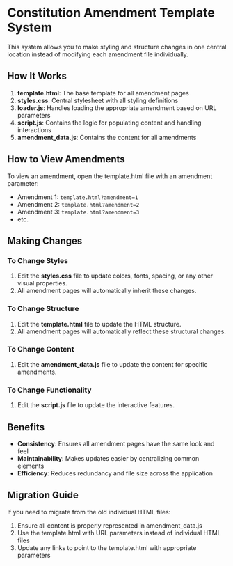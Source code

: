 # Constitution Amendment Template System

This system allows you to make styling and structure changes in one central location instead of modifying each amendment file individually.

## How It Works

1. **template.html**: The base template for all amendment pages
2. **styles.css**: Central stylesheet with all styling definitions
3. **loader.js**: Handles loading the appropriate amendment based on URL parameters
4. **script.js**: Contains the logic for populating content and handling interactions
5. **amendment_data.js**: Contains the content for all amendments

## How to View Amendments

To view an amendment, open the template.html file with an amendment parameter:

- Amendment 1: `template.html?amendment=1`
- Amendment 2: `template.html?amendment=2`
- Amendment 3: `template.html?amendment=3`
- etc.

## Making Changes

### To Change Styles

1. Edit the **styles.css** file to update colors, fonts, spacing, or any other visual properties.
2. All amendment pages will automatically inherit these changes.

### To Change Structure

1. Edit the **template.html** file to update the HTML structure.
2. All amendment pages will automatically reflect these structural changes.

### To Change Content

1. Edit the **amendment_data.js** file to update the content for specific amendments.

### To Change Functionality

1. Edit the **script.js** file to update the interactive features.

## Benefits

- **Consistency**: Ensures all amendment pages have the same look and feel
- **Maintainability**: Makes updates easier by centralizing common elements
- **Efficiency**: Reduces redundancy and file size across the application

## Migration Guide

If you need to migrate from the old individual HTML files:

1. Ensure all content is properly represented in amendment_data.js
2. Use the template.html with URL parameters instead of individual HTML files
3. Update any links to point to the template.html with appropriate parameters
